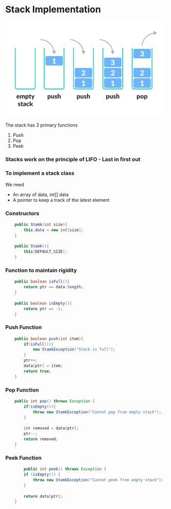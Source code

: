 # Stack Implementation

![Untitled](Stack%20Implementation%202cdd61b1e56147928207e2523e6c1566/Untitled.png)

The stack has 3 primary functions 

1. Push 
2. Pop 
3. Peek

### Stacks work on the principle of LIFO - Last in first out

### To implement a stack class

We need

- An array of data, int[] data
- A pointer to keep a track of the latest element

### Constructors

```java
	public Stamk(int size){
        this.data = new int[size];
    }

    public Stamk(){
        this(DEFAULT_SIZE);
    }
```

### Function to maintain rigidity

```java
	public boolean isFull(){
        return ptr == data.length;
    }

    public boolean isEmpty(){
        return ptr == -1;
    }
```

### Push Function

```java
	public boolean push(int item){
        if(isFull()){
            new StamkException("Stack is full");
        }
        ptr++;
        data[ptr] = item;
        return true;
    }
```

### Pop Function

```java
	public int pop() throws Exception {
        if(isEmpty()){
            throw new StamkException("Cannot pop from empty stack");
        }

        int removed = data[ptr];
        ptr--;
        return removed;
    }
```

### Peek Function

```java
		public int peek() throws Exception {
        if (isEmpty()) {
            throw new StamkException("Cannot peek from empty stack");
        }

        return data[ptr];
    }
```